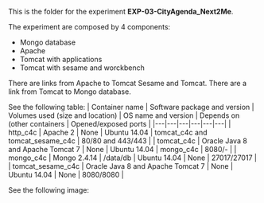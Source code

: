 This is the folder for the experiment **EXP-03-CityAgenda_Next2Me**.

The experiment are composed by 4 components:

* Mongo database
* Apache
* Tomcat with applications
* Tomcat with sesame and worckbench

There are links from Apache to Tomcat Sesame and Tomcat.
There are a link from Tomcat to Mongo database.

See the following table:
| Container name | Software package and version | Volumes used (size and location)  | OS name and version | Depends on (other containers | Opened/exposed ports |
|---|---|---|---|---|---|
| http_c4c | Apache 2 | None | Ubuntu 14.04 | tomcat_c4c and tomcat_sesame_c4c | 80/80 and 443/443 |
| tomcat_c4c | Oracle Java 8 and Apache Tomcat 7   | None | Ubuntu 14.04 | mongo_c4c | 8080/- |
| mongo_c4c  | Mongo 2.4.14 | /data/db  | Ubuntu 14.04  | None | 27017/27017  |
| tomcat_sesame_c4c | Oracle Java 8 and Apache Tomcat 7  | None | Ubuntu 14.04  | None | 8080/8080 |


See the following image:


